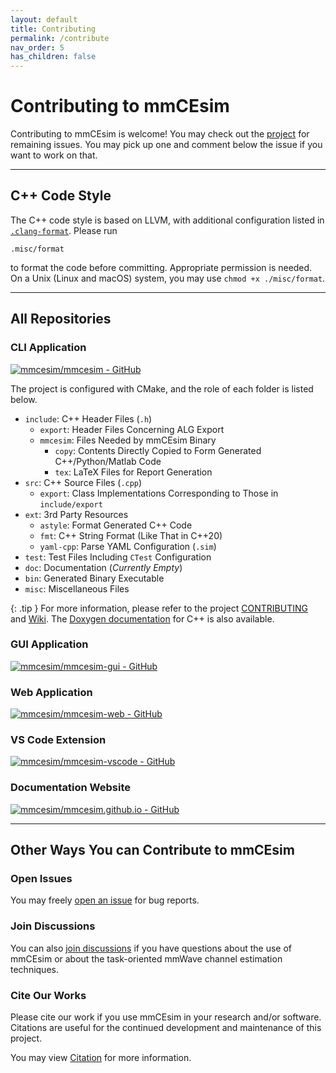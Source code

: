 ```yaml
---
layout: default
title: Contributing
permalink: /contribute
nav_order: 5
has_children: false
---
```


# Contributing to mmCEsim

Contributing to mmCEsim is welcome!
You may check out the [project](https://github.com/orgs/mmcesim/projects/1)
for remaining issues.
You may pick up one and comment below the issue if you want to work on that.

***

## C++ Code Style
The C++ code style is based on LLVM,
with additional configuration listed in [`.clang-format`](https://github.com/mmcesim/mmcesim/blob/master/.clang-format).
Please run
```
.misc/format
```
to format the code before committing.
Appropriate permission is needed.
On a Unix (Linux and macOS) system, you may use `chmod +x ./misc/format`.

***

## All Repositories

### CLI Application
[![mmcesim/mmcesim - GitHub](https://gh-card.dev/repos/mmcesim/mmcesim.svg)](https://github.com/mmcesim/mmcesim)

The project is configured with CMake, and the role of each folder is listed below.
- `include`: C++ Header Files (`.h`)
  - `export`: Header Files Concerning ALG Export
  - `mmcesim`: Files Needed by mmCEsim Binary
    - `copy`: Contents Directly Copied to Form Generated C++/Python/Matlab Code
    - `tex`: LaTeX Files for Report Generation
- `src`: C++ Source Files (`.cpp`)
  - `export`: Class Implementations Corresponding to Those in `include/export`
- `ext`: 3rd Party Resources
  - `astyle`: Format Generated C++ Code
  - `fmt`: C++ String Format (Like That in C++20)
  - `yaml-cpp`: Parse YAML Configuration (`.sim`)
- `test`: Test Files Including `CTest` Configuration
- `doc`: Documentation (*Currently Empty*)
- `bin`: Generated Binary Executable
- `misc`: Miscellaneous Files

{: .tip }
For more information, please refer to the project [CONTRIBUTING](https://github.com/mmcesim/mmcesim/tree/master/CONTRIBUTING.md) and [Wiki](https://github.com/mmcesim/mmcesim/wiki). The [Doxygen documentation](https://dev.mmcesim.org) for C++ is also available.

### GUI Application
[![mmcesim/mmcesim-gui - GitHub](https://gh-card.dev/repos/mmcesim/mmcesim-gui.svg)](https://github.com/mmcesim/mmcesim-gui)

### Web Application
[![mmcesim/mmcesim-web - GitHub](https://gh-card.dev/repos/mmcesim/mmcesim-web.svg)](https://github.com/mmcesim/mmcesim-web)

### VS Code Extension
[![mmcesim/mmcesim-vscode - GitHub](https://gh-card.dev/repos/mmcesim/mmcesim-vscode.svg)](https://github.com/mmcesim/mmcesim-vscode)

### Documentation Website
[![mmcesim/mmcesim.github.io - GitHub](https://gh-card.dev/repos/mmcesim/mmcesim.github.io.svg)](https://github.com/mmcesim/mmcesim.github.io)

***

## Other Ways You can Contribute to mmCEsim
### Open Issues
You may freely [open an issue](https://github.com/mmcesim/mmcesim/issues) for bug reports.

### Join Discussions
You can also [join discussions](https://github.com/mmcesim/mmcesim/discussions)
if you have questions about the use of mmCEsim
or about the task-oriented mmWave channel estimation techniques.

### Cite Our Works
Please cite our work if you use mmCEsim in your research and/or software.
Citations are useful for the continued development and maintenance of this project.

You may view [Citation](cite) for more information.
